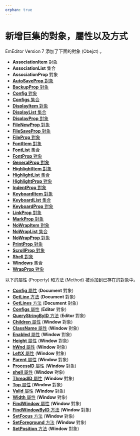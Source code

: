 ```yaml
---
orphan: true
---
```

# 新增巨集的對象，屬性以及方式

EmEditor Version 7 添加了下面的對象 (Obejct) 。

- **AssociationItem** 對象
- **AssociationList** 集合
- **AssociationProp** 對象
- [**AutoSaveProp** 對象](../macro/auto_save_prop/index)
- [**BackupProp** 對象](../macro/backup_prop/index)
- [**Config** 對象](../macro/config/index)
- [**Configs** 集合](../macro/configs/index)
- [**DisplayItem** 對象](../macro/display_item/index)
- [**DisplayList** 集合](../macro/display_list/index)
- [**DisplayProp** 對象](../macro/display_prop/index)
- [**FileNewProp** 對象](../macro/file_new_prop/index)
- [**FileSaveProp** 對象](../macro/file_save_prop/index)
- [**FileProp** 對象](../macro/file_prop/index)
- [**FontItem** 對象](../macro/font_item/index)
- [**FontList** 集合](../macro/font_list/index)
- [**FontProp** 對象](../macro/font_prop/index)
- [**GeneralProp** 對象](../macro/general_prop/index)
- [**HighlightItem** 對象](../macro/highlight_item/index)
- [**HighlightList** 集合](../macro/highlight_list/index)
- [**HighlightProp** 對象](../macro/highlight_prop/index)
- [**IndentProp** 對象](../macro/indent_prop/index)
- [**KeyboardItem** 對象](../macro/keyboard_item/index)
- [**KeyboardList** 集合](../macro/keyboard_list/index)
- [**KeyboardProp** 對象](../macro/keyboard_prop/index)
- [**LinkProp** 對象](../macro/link_prop/index)
- [**MarkProp** 對象](../macro/mark_prop/index)
- [**NoWrapItem** 對象](../macro/no_wrap_item/index)
- [**NoWrapList** 集合](../macro/no_wrap_list/index)
- [**NoWrapProp** 對象](../macro/no_wrap_prop/index)
- [**PrintProp** 對象](../macro/print_prop/index)
- [**ScrollProp** 對象](../macro/scroll_prop/index)
- [**Shell** 對象](../macro/shell/index)
- [**Windows** 集合](../macro/windows/index)
- [**WrapProp** 對象](../macro/wrap_prop/index)

以下的屬性 (Property) 和方法 (Method) 被添加到已存在的對象中。

- [**Config** 屬性](../macro/document/config) (**Document** 對象)
- [**GetLine** 方法](../macro/document/getline) (**Document** 對象)
- [**GetLines** 方法](../macro/document/getlines) (**Document** 對象)
- [**Configs** 屬性](../macro/editor/configs) (**Editor** 對象)
- [**QueryStringByID** 方法](../macro/editor/editor_querystringbyid) (**Editor** 對象)
- [**Children** 屬性](../macro/window/children) (**Window** 對象)
- [**ClassName** 屬性](../macro/window/class_name) (**Window** 對象)
- [**Enabled** 屬性](../macro/window/enabled) (**Window** 對象)
- [**Height** 屬性](../macro/window/height) (**Window** 對象)
- [**hWnd** 屬性](../macro/window/hwnd) (**Window** 對象)
- [**LeftX** 屬性](../macro/window/leftx) (**Window** 對象)
- [**Parent** 屬性](../macro/window/parent) (**Window** 對象)
- [**ProcessID** 屬性](../macro/window/process_id) (**Window** 對象)
- [**shell** 屬性](../macro/window/shell) (**Window** 對象)
- [**ThreadID** 屬性](../macro/window/thread_id) (**Window** 對象)
- [**Top** 屬性](../macro/window/top) (**Window** 對象)
- [**Valid** 屬性](../macro/window/valid) (**Window** 對象)
- [**Width** 屬性](../macro/window/width) (**Window** 對象)
- [**FindWindow** 屬性](../macro/window/find_window) (**Window** 對象)
- [**FindWindowByID** 方法](../macro/window/find_window_by_id) (**Window** 對象)
- [**SetFocus** 方法](../macro/window/set_focus) (**Window** 對象)
- [**SetForeground** 方法](../macro/window/set_foreground) (**Window** 對象)
- [**SetPosition** 方法](../macro/window/set_position) (**Window** 對象)
